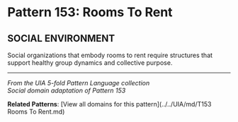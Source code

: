 # Pattern 153: Rooms To Rent

## SOCIAL ENVIRONMENT

Social organizations that embody rooms to rent require structures that support healthy group dynamics and collective purpose.

---

*From the UIA 5-fold Pattern Language collection*  
*Social domain adaptation of Pattern 153*

**Related Patterns**: [View all domains for this pattern](../../UIA/md/T153 Rooms To Rent.md)